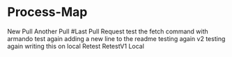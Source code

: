 # Process-Map
New  Pull
Another Pull
#Last Pull Request
test the fetch command with armando
test again
adding a new line to the readme
testing again v2
testing again
writing this on local
Retest
RetestV1 Local

